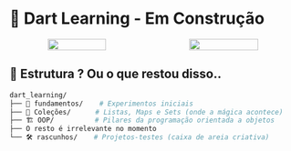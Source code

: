 # 🚧 Dart Learning - Em Construção

<div align="center">
  <div style="display: flex; justify-content: space-between; margin: 10px 0;">
    <img src="https://github.com/user-attachments/assets/400a05ab-a0da-4e32-ac4a-62ff89ac24bf" width="45%" style="height: auto; margin: 0 5px;">
    <img src="https://github.com/user-attachments/assets/a3cc1636-42bd-4fe9-a7da-0cec30d184b6" width="49%" style="height: auto; margin: 0 5px;">
  </div>
</div>

## 🌱 Estrutura ? Ou o que restou disso..
```bash
dart_learning/
├── 📌 fundamentos/    # Experimentos iniciais
├── 🧩 Coleções/      # Listas, Maps e Sets (onde a mágica acontece)
├── 🏗️ OOP/          # Pilares da programação orientada a objetos
├── O resto é irrelevante no momento
└── 🛠️ rascunhos/    # Projetos-testes (caixa de areia criativa)
